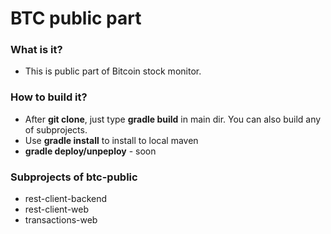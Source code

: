 # BTC public part #

### What is it? ###
* This is public part of Bitcoin stock monitor.

### How to build it? ###
* After **git clone**, just type **gradle build** in main dir. You can also build any of subprojects.
* Use **gradle install** to install to local maven
* **gradle deploy/unpeploy** - soon

### Subprojects of btc-public ###
* rest-client-backend
* rest-client-web
* transactions-web
